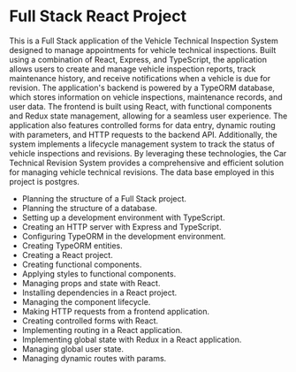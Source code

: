 # Full Stack React Project

This is a Full Stack application of the Vehicle Technical Inspection System designed to manage appointments for vehicle technical inspections. Built using a combination of React, Express, and TypeScript, the application allows users to create and manage vehicle inspection reports, track maintenance history, and receive notifications when a vehicle is due for revision. The application's backend is powered by a TypeORM database, which stores information on vehicle inspections, maintenance records, and user data. The frontend is built using React, with functional components and Redux state management, allowing for a seamless user experience. The application also features controlled forms for data entry, dynamic routing with parameters, and HTTP requests to the backend API. Additionally, the system implements a lifecycle management system to track the status of vehicle inspections and revisions. By leveraging these technologies, the Car Technical Revision System provides a comprehensive and efficient solution for managing vehicle technical revisions.  The data base employed in this project is postgres.

- Planning the structure of a Full Stack project.
- Planning the structure of a database.
- Setting up a development environment with TypeScript.
- Creating an HTTP server with Express and TypeScript.
- Configuring TypeORM in the development environment.
- Creating TypeORM entities.
- Creating a React project.
- Creating functional components.
- Applying styles to functional components.
- Managing props and state with React.
- Installing dependencies in a React project.
- Managing the component lifecycle.
- Making HTTP requests from a frontend application.
- Creating controlled forms with React.
- Implementing routing in a React application.
- Implementing global state with Redux in a React application.
- Managing global user state.
- Managing dynamic routes with params.
